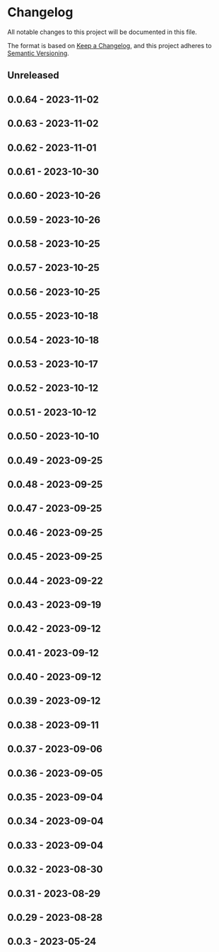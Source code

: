 # Changelog

All notable changes to this project will be documented in this file.

The format is based on [Keep a Changelog](https://keepachangelog.com/en/1.0.0/),
and this project adheres to [Semantic Versioning](https://semver.org/spec/v2.0.0.html).

## Unreleased

## 0.0.64 - 2023-11-02

## 0.0.63 - 2023-11-02

## 0.0.62 - 2023-11-01

## 0.0.61 - 2023-10-30

## 0.0.60 - 2023-10-26

## 0.0.59 - 2023-10-26

## 0.0.58 - 2023-10-25

## 0.0.57 - 2023-10-25

## 0.0.56 - 2023-10-25

## 0.0.55 - 2023-10-18

## 0.0.54 - 2023-10-18

## 0.0.53 - 2023-10-17

## 0.0.52 - 2023-10-12

## 0.0.51 - 2023-10-12

## 0.0.50 - 2023-10-10

## 0.0.49 - 2023-09-25

## 0.0.48 - 2023-09-25

## 0.0.47 - 2023-09-25

## 0.0.46 - 2023-09-25

## 0.0.45 - 2023-09-25

## 0.0.44 - 2023-09-22

## 0.0.43 - 2023-09-19

## 0.0.42 - 2023-09-12

## 0.0.41 - 2023-09-12

## 0.0.40 - 2023-09-12

## 0.0.39 - 2023-09-12

## 0.0.38 - 2023-09-11

## 0.0.37 - 2023-09-06

## 0.0.36 - 2023-09-05

## 0.0.35 - 2023-09-04

## 0.0.34 - 2023-09-04

## 0.0.33 - 2023-09-04

## 0.0.32 - 2023-08-30

## 0.0.31 - 2023-08-29

## 0.0.29 - 2023-08-28

## 0.0.3 - 2023-05-24
